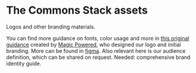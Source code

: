 # The Commons Stack assets

Logos and other branding materials.

You can find more guidance on fonts, color usage and more in [this original guidance](https://github.com/commons-stack/commons-stack-assets/blob/master/guidance/The%20Commons%20Stack%20Logo%20Meaning%20and%20Variations.pdf) created by [Magic Powered](https://magicpowered.io/), who designed our logo and initial branding. More can be found in [figma](https://www.figma.com/file/RPHSMSeBb4NRAFDQ6XyAt9/CommonsDeck?node-id=0%3A1). Also relevant here is our audience definition, which can be shared on request. Needed: comprehensive brand identity guide.
